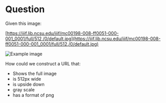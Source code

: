 # Question


Given this image:

 [https://iiif.lib.ncsu.edu/iiif/mc00198-008-ff0051-000-001_0001/full/512,/0/default.jpg](https://iiif.lib.ncsu.edu/iiif/mc00198-008-ff0051-000-001_0001/full/512,/0/default.jpg)

 ![Example image](https://iiif.lib.ncsu.edu/iiif/mc00198-008-ff0051-000-001_0001/full/512,/0/default.jpg)

How could we construct a URL that:

 * Shows the full image
 * is 512px wide
 * is upside down
 * gray scale
 * has a format of png


